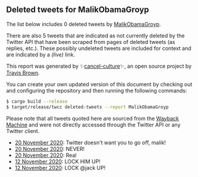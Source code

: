 ## Deleted tweets for MalikObamaGroyp

The list below includes 0 deleted tweets by
[MalikObamaGroyp](https://twitter.com/MalikObamaGroyp).

There are also 5 tweets that are indicated as not currently
deleted by the Twitter API that have been scraped from pages of deleted tweets (as replies, etc.).
These possibly undeleted tweets are included for context and are indicated by a _(live)_ link.


This report was generated by ✨[cancel-culture](https://github.com/travisbrown/cancel-culture)✨,
an open source project by [Travis Brown](https://twitter.com/travisbrown).

You can create your own updated version of this document by checking out and configuring the
repository and then running the following commands:

```bash
$ cargo build --release
$ target/release/twcc deleted-tweets --report MalikObamaGroyp
```

Please note that all tweets quoted here are sourced from the
[Wayback Machine](https://web.archive.org) and were not directly accessed through the Twitter API or
any Twitter client.

* [20 November 2020](https://web.archive.org/web/20201120062908/https://twitter.com/MalikObamaGroyp/status/1329670014115438592): Twitter doesn't want you to go off, malik! <!--1329670014115438592-->
* [20 November 2020](https://web.archive.org/web/20201120063726/https://twitter.com/MalikObamaGroyp/status/1329669430608076800): NEVER! <!--1329669430608076800-->
* [20 November 2020](https://web.archive.org/web/20201120061844/https://twitter.com/MalikObamaGroyp/status/1329668630242582532): Real <!--1329668630242582532-->
* [12 November 2020](https://web.archive.org/web/20201112052231/https://twitter.com/MalikObamaGroyp/status/1326757165370122241): LOCK HIM UP! <!--1326757165370122241-->
* [12 November 2020](https://web.archive.org/web/20201112052010/https://twitter.com/MalikObamaGroyp/status/1326756500400910336): LOCK  @jack  UP! <!--1326756500400910336-->
